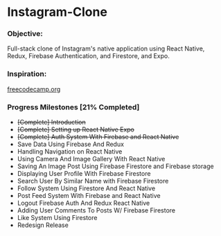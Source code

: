 # Instagram-Clone

<h3>Objective:</h3>
<div>Full-stack clone of Instagram's native application using React Native, Redux, Firebase Authentication, and Firestore, and Expo.</div>

<h3>Inspiration:</h3>
<a href="https://www.youtube.com/watch?v=1hPgQWbWmEk&t=3843s&ab_channel=freeCodeCamp.org">freecodecamp.org</a>
<!--
Progess Milestones [In-Progress]
  (0:00:00) Introduction
  (0:02:28) Setting up React Native Expo
  (0:16:34) Auth System With Firebase and React Native
  (0:56:33) Save Data Using Firebase And Redux
  (1:29:05) Handling Navigation on React Native
  (1:49:43) Using Camera And Image Gallery With React Native
  (2:12:57) Saving An Image Post Using Firebase Firestore and Firebase storage
  (2:42:38) Displaying User Profile With Firebase Firestore
  (3:11:57) Search User By Similar Name with Firebase Firestore
  (3:36:00) Follow System Using Firestore And React Native
  (3:55:42) Post Feed System With Firebase and React Native
  (4:27:48) Logout Firebase Auth And Redux React Native
  (4:35:24) Adding User Comments To Posts W/ Firebase Firestore
  (5:14:00) Like System Using Firestore
  (5:47:25) Redesign Release
-->
  <h3>Progress Milestones [21% Completed]</h3>
  <ul>
      <li style="text-decoration: line-through;">[Complete] Introduction</li>
      <li style="text-decoration: line-through;">[Complete] Setting up React Native Expo</li>
      <li style="text-decoration: line-through;">[Complete] Auth System With Firebase and React Native</li>
      <li>Save Data Using Firebase And Redux</li>
      <li>Handling Navigation on React Native</li>
      <li>Using Camera And Image Gallery With React Native</li>
      <li>Saving An Image Post Using Firebase Firestore and Firebase storage</li>
      <li>Displaying User Profile With Firebase Firestore</li>
      <li>Search User By Similar Name with Firebase Firestore</li>
      <li>Follow System Using Firestore And React Native</li>
      <li>Post Feed System With Firebase and React Native</li>
      <li>Logout Firebase Auth And Redux React Native</li>
      <li>Adding User Comments To Posts W/ Firebase Firestore</li>
      <li>Like System Using Firestore</li>
      <li>Redesign Release</li>
  </ul>

</body>
</html>
